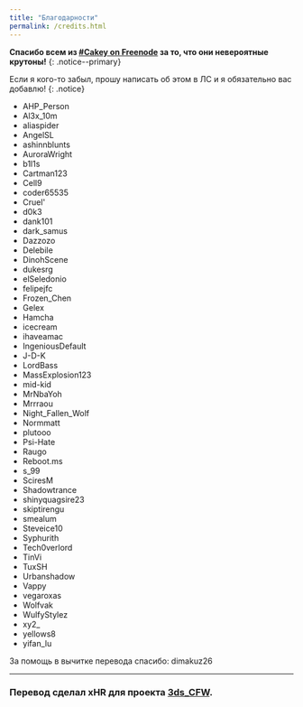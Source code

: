 ```yaml
---
title: "Благодарности"
permalink: /credits.html
---
```


**Спасибо всем из [#Cakey on Freenode](http://webchat.freenode.net/?channels=%23Cakey) за то, что они невероятные крутоны!**
{: .notice--primary}

Если я кого-то забыл, прошу написать об этом в ЛС и я обязательно вас добавлю!
{: .notice}

+ AHP_Person
+ Al3x_10m
+ aliaspider
+ AngelSL
+ ashinnblunts
+ AuroraWright
+ b1l1s
+ Cartman123
+ Cell9
+ coder65535
+ Cruel'
+ d0k3
+ dank101
+ dark_samus
+ Dazzozo
+ Delebile
+ DinohScene
+ dukesrg
+ elSeledonio
+ felipejfc
+ Frozen_Chen
+ Gelex
+ Hamcha
+ icecream
+ ihaveamac
+ IngeniousDefault
+ J-D-K
+ LordBass
+ MassExplosion123
+ mid-kid
+ MrNbaYoh
+ Mrrraou
+ Night_Fallen_Wolf
+ Normmatt
+ plutooo
+ Psi-Hate
+ Raugo
+ Reboot.ms
+ s_99
+ SciresM
+ Shadowtrance
+ shinyquagsire23
+ skiptirengu
+ smealum
+ Steveice10
+ Syphurith
+ Tech0verlord
+ TinVi
+ TuxSH
+ Urbanshadow
+ Vappy
+ vegaroxas
+ Wolfvak
+ WulfyStylez
+ xy2_
+ yellows8
+ yifan_lu

За помощь в вычитке перевода спасибо:
dimakuz26

----

### Перевод сделал xHR для проекта [3ds_CFW](http://vk.com/3ds_cfw).

